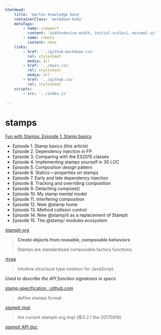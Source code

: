 ```yaml
---
htmlHead:
    title: 'marlou knowledge base' 
    containerClass: 'markdown-body'
    metaTags:
        - name: viewport
          content: 'width=device-width, initial-scale=1, minimal-ui'
        - name: robots
          content: none
    links:
        - href: '../github-markdown.css'
          rel: stylesheet
          media: all
        - href: '../main.css'
          rel: stylesheet
          media: all
        - href: '../github.css'
          rel: stylesheet
    scripts:
        - src: '../index.js'

---
```


# stamps

[Fun with Stamps. Episode 1. Stamp basics](https://medium.com/@koresar/fun-with-stamps-episode-1-stamp-basics-e0627d81efe0)

- Episode 1. Stamp basics (this article)
- Episode 2. Dependency injection in FP
- Episode 3. Comparing with the ES2015 classes
- Episode 4. Implementing stamps yourself in 30 LOC
- Episode 5. Composition design pattern
- Episode 6. Statics — properties on stamps
- Episode 7. Early and late dependency injection
- Episode 8. Tracking and overriding composition
- Episode 9. Detaching compose()
- Episode 10. My stamp mental model
- Episode 11. Interfering composition
- Episode 12. New @stamp home
- Episode 13. Method collision control
- Episode 14. New @stamp/it as a replacement of Stampit
- Episode 15. The @stamp/ modules ecosystem

[stampit-org](https://github.com/stampit-org)

> **Create objects from reusable, composable behaviors**
>
> Stamps are standardised composable factory functions.

[rtype](https://github.com/ericelliott/rtype#rtype)

> Intuitive structural type notation for JavaScript. 

*Used to describe the API function signatures in specs* 

[stamp-specification : github.com](https://github.com/stampit-org/stamp-specification)

> define stamps format

[stampit impl](https://github.com/stampit-org/stampit)

> the current stampit-org impl (@3.2.1 the 20170916)

[stampit API doc](https://github.com/stampit-org/stampit/blob/master/docs/API.md)
